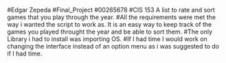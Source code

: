 #Edgar Zepeda
#Final_Project
#00265678
#CIS 153
A list to rate and sort games that you play through the year.
#All the requirements were met the way i wanted the script to work as. It is an easy way to keep track of the games you played throught the year and be able to sort them.
#The only Library i had to install was importing OS.
#If I had time I would work on changing the interface instead of an option menu as i was suggested to do if I had time.
